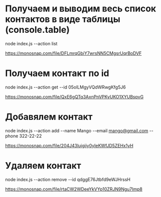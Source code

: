 # Получаем и выводим весь список контактов в виде таблицы (console.table)
node index.js --action list

https://monosnap.com/file/DFLmrqGbiY7wrsNN5CMgsrUqrBoDVF

# Получаем контакт по id
node index.js --action get --id 05olLMgyVQdWRwgKfg5J6

https://monosnap.com/file/QxE6gQTq3AxnPnVPKyUKO1XYUBspvG

# Добавялем контакт
node index.js --action add --name Mango --email mango@gmail.com --phone 322-22-22

https://monosnap.com/file/204J43lujgiiy0yIeKWfJD5ZEHx1yH

# Удаляем контакт
node index.js --action remove --id qdggE76Jtbfd9eWJHrssH

https://monosnap.com/file/rtaCW2WDeeYkVYp10ZRJN9Ngu7Imp8
